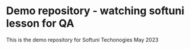 # Demo repository - watching softuni lesson for QA 

This is the demo repository for Softuni Techonogies May 2023
